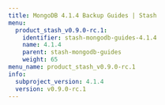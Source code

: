 ```yaml
---
title: MongoDB 4.1.4 Backup Guides | Stash
menu:
  product_stash_v0.9.0-rc.1:
    identifier: stash-mongodb-guides-4.1.4
    name: 4.1.4
    parent: stash-mongodb-guides
    weight: 65
menu_name: product_stash_v0.9.0-rc.1
info:
  subproject_version: 4.1.4
  version: v0.9.0-rc.1
---
```


